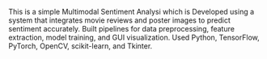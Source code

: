 This is a simple Multimodal Sentiment Analysi which is Developed using  a system that integrates movie reviews and poster images to predict sentiment accurately.
Built pipelines for data preprocessing, feature extraction, model training, and GUI visualization.
Used Python, TensorFlow, PyTorch, OpenCV, scikit-learn, and Tkinter.
